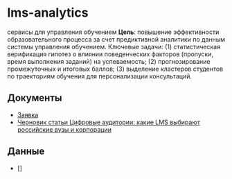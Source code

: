 # lms-analytics
сервисы для управления обучением
**Цель**: повышение эффективности образовательного процесса за счет предиктивной аналитики по данным системы управления обучением.  Ключевые задачи: (1) статистическая верификация гипотез о влиянии поведенческих факторов (пропуски, время выполнения заданий) на успеваемость; (2) прогнозирование промежуточных и итоговых баллов; (3) выделение кластеров студентов по траекториям обучения для персонализации консультаций. 

## Документы  
- [Заявка](docs/proposal)  
- [Черновик статьи Цифровые аудитории: какие LMS выбирают российские вузы и корпорации](https://docs.google.com/document/d/1G2SqJPs3T3b4oHF6etFKy0iAAYv1OLwJBoOaiVcUnBo/edit?tab=t.0)

## Данные
- []
